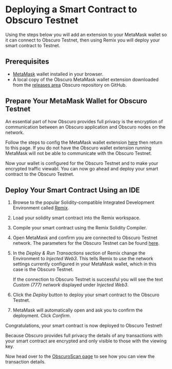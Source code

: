 # Deploying a Smart Contract to Obscuro Testnet
Using the steps below you will add an extension to your MetaMask wallet so it can connect to Obscuro Testnet, then using Remix you will deploy your smart contract to Testnet.

## Prerequisites
* [MetaMask](https://metamask.io/) wallet installed in your browser.
* A local copy of the Obscuro MetaMask wallet extension downloaded from the [releases area](https://github.com/obscuronet/go-obscuro/releases) Obscuro repository on GitHub.

## Prepare Your MetaMask Wallet for Obscuro Testnet
An essential part of how Obscuro provides full privacy is the encryption of communication between an Obscuro application and Obscuro nodes on the network.

Follow the steps to config the MetaMask wallet extension [here](wallet-extension.md) then return to this page. If you do not have the Obscuro wallet extension running MetaMask will not be able to communicate with the Obscuro Testnet. 

Now your wallet is configured for the Obscuro Testnet and to make your encrypted traffic viewabl. You can now go ahead and deploy your smart contract to the Obscuro Testnet.

## Deploy Your Smart Contract Using an IDE
1. Browse to the popular Solidity-compatible Integrated Development Environment called [Remix](https://remix.ethereum.org/).

1. Load your solidity smart contract into the Remix workspace.

1. Compile your smart contract using the Remix Solidity Compiler.

1. Open MetaMask and confirm you are connected to Obscuro Testnet network. The parameters for the Obscuro Testnet can be found [here](./essentials.md).

1. In the _Deploy & Run Transactions_ section of Remix change the Environment to _Injected Web3_. This tells Remix to use the network settings currently configured in your MetaMask wallet, which in this case is the Obscuro Testnet.

    If the connection to Obscuro Testnet is successful you will see the text _Custom (777) network_ displayed under _Injected Web3_.

1. Click the _Deploy_ button to deploy your smart contract to the Obscuro Testnet.

1. MetaMask will automatically open and ask you to confirm the deployment. Click _Confirm_.

Congratulations, your smart contract is now deployed to Obscuro Testnet!

Because Obscuro provides full privacy the details of any transactions with your smart contract are encrypted and only visible to those with the viewing key.

Now head over to the [ObscuroScan page](./obscuroscan.md) to see how you can view the transaction details.
